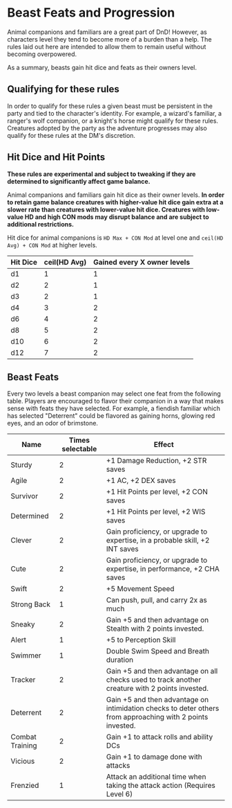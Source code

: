 # Beast Feats and Progression

Animal companions and familiars are a great part of DnD!  However, as characters level they tend to become more of a burden than a help.  The rules laid out here are intended to allow them to remain useful without becoming overpowered.

As a summary, beasts gain hit dice and feats as their owners level.  

## Qualifying for these rules

In order to qualify for these rules a given beast must be persistent in the party and tied to the character's identity.  For example, a wizard's familiar, a ranger's wolf companion, or a knight's horse might qualify for these rules.  Creatures adopted by the party as the adventure progresses may also qualify for these rules at the DM's discretion.

## Hit Dice and Hit Points

**These rules are experimental and subject to tweaking if they are determined to significantly affect game balance.**

Animal companions and familiars gain hit dice as their owner levels.  **In order to retain game balance creatures with higher-value  hit dice gain extra at a slower rate than creatures with lower-value hit dice.  Creatures with low-value HD and high CON mods may disrupt balance and are subject to additional restrictions.**

Hit dice for animal companions is `HD Max + CON Mod` at level one and `ceil(HD Avg) + CON Mod` at higher levels.

| Hit Dice | ceil(HD Avg) | Gained every X owner levels |
|----------|-----------|-----------------------------|
| d1       | 1 | 1 |
| d2       | 2 | 1 |
| d3       | 2 | 1 |
| d4       | 3 | 2 |
| d6       | 4 | 2 |
| d8       | 5 | 2 |
| d10      | 6 | 2 |
| d12      | 7 | 2 |

## Beast Feats

Every two levels a beast companion may select one feat from the following table.  Players are encouraged to flavor their companion in a way that makes sense with feats they have selected.  For example, a fiendish familiar which has selected "Deterrent" could be flavored as gaining horns, glowing red eyes, and an odor of brimstone.

| Name | Times selectable | Effect |
|------|------------------|--------|
| Sturdy | 	2 |	+1 Damage Reduction, +2 STR saves |
| Agile |	2 |	+1 AC, +2 DEX saves |
| Survivor |	2 |	+1 Hit Points per level, +2 CON saves |
| Determined |	2 |	+1 Hit Points per level, +2 WIS saves |
| Clever |	2 |	Gain proficiency, or upgrade to expertise, in a probable skill, +2 INT saves |
| Cute |	2 |	Gain proficiency, or upgrade to expertise, in performance, +2 CHA saves |
| Swift |	2 |	+5 Movement Speed |
| Strong Back |	1 |	Can push, pull, and carry 2x as much |
| Sneaky |	2 |	Gain +5 and then advantage on Stealth with 2 points invested. |
| Alert |	1 |	+5 to Perception Skill |
| Swimmer |	1 |	Double Swim Speed and Breath duration |
| Tracker |	2 |	Gain +5 and then advantage on all checks used to track another creature with 2 points invested. |
| Deterrent |	2 |	Gain +5 and then advantage on intimidation checks to deter others from approaching with 2 points invested. |
| Combat Training |	2 |	Gain +1 to attack rolls and ability DCs |
| Vicious |	2 |	Gain +1 to damage done with attacks |
| Frenzied | 	1 |	Attack an additional time when taking the attack action (Requires Level 6) |
